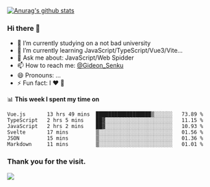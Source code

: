[![Anurag's github stats](https://github-readme-stats.vercel.app/api?username=gideonsenku)](https://github.com/anuraghazra/github-readme-stats)
### Hi there 👋
- 🔭 I’m currently studying on a not bad university 
- 🌱 I’m currently learning JavaScript/TypeScript/Vue3/Vite...
- 💬 Ask me about: JavaScript/Web Spidder 
- 📫 How to reach me: [@Gideon_Senku](https://t.me/Gideon_Senku)
- 😄 Pronouns: ...
- ⚡ Fun fact: I ❤️ 🎵

📊 **This week I spent my time on**
<!--START_SECTION:waka-->

```text
Vue.js       13 hrs 49 mins  ██████████████████▒░░░░░░   73.89 %
TypeScript   2 hrs 5 mins    ██▓░░░░░░░░░░░░░░░░░░░░░░   11.15 %
JavaScript   2 hrs 2 mins    ██▓░░░░░░░░░░░░░░░░░░░░░░   10.93 %
Svelte       17 mins         ▒░░░░░░░░░░░░░░░░░░░░░░░░   01.56 %
JSON         15 mins         ▒░░░░░░░░░░░░░░░░░░░░░░░░   01.36 %
Markdown     11 mins         ▒░░░░░░░░░░░░░░░░░░░░░░░░   01.01 %
```

<!--END_SECTION:waka-->


### Thank you for the visit.
![](http://profile-counter.glitch.me/gideonsenku/count.svg)
<!--
**GideonSenku/GideonSenku** is a ✨ _special_ ✨ repository because its `README.md` (this file) appears on your GitHub profile.

Here are some ideas to get you started:

- 🔭 I’m currently working on ...
- 🌱 I’m currently learning ...
- 👯 I’m looking to collaborate on ...
- 🤔 I’m looking for help with ...
- 💬 Ask me about ...
- 📫 How to reach me: ...
- 😄 Pronouns: ...
- ⚡ Fun fact: ...
-->
